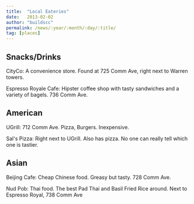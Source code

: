 ```yaml
---
title:  "Local Eateries"
date:   2013-02-02
author: "buildscc"
permalink: /news/:year/:month/:day/:title/
tag: [places]
---
```


## Snacks/Drinks

CityCo: A convenience store. Found at 725 Comm Ave, right next to Warren towers.

Espresso Royale Cafe: Hipster coffee shop with tasty sandwiches and a variety of bagels. 736 Comm Ave.

## American

UGrill: 712 Comm Ave. Pizza, Burgers. Inexpensive.

Sal's Pizza: Right next to UGrill. Also has pizza. No one can really tell which one is tastier.

## Asian

Beijing Cafe: Cheap Chinese food. Greasy but tasty. 728 Comm Ave.

Nud Pob: Thai food. The best Pad Thai and Basil Fried Rice around. Next to Espresso Royal, 738 Comm Ave
